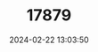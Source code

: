---
title: "17879"
category: "Abeomelomys sevia"
draft: false
date: 2024-02-22 13:03:50
languages:
  English: ["Highland Brush Mouse", "Menzies’s Mouse", "Papuan Abeomelomys", "Menzies' Mouse"]
  German: ["Hochland-Bürstenmaus"]
---